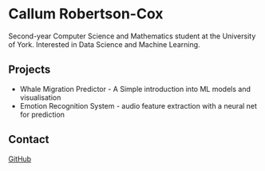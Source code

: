 # Callum Robertson-Cox

Second-year Computer Science and Mathematics student at the University of York.
Interested in Data Science and Machine Learning.

## Projects 
- Whale Migration Predictor - A Simple introduction into ML models and visualisation
- Emotion Recognition System - audio feature extraction with a neural net for prediction

## Contact 
[GitHub](https://github.com/CallumRobertson-Cox)
 
